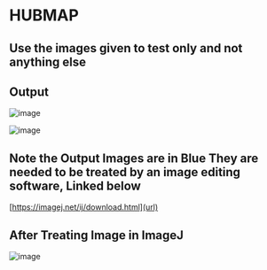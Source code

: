 # HUBMAP
## Use the images given to test only and not anything else

## Output
![image](https://github.com/Creator-1523/HUBMAP/assets/83634457/abe3b3ec-eb75-4633-998f-b61ef0595090)


![image](https://github.com/Creator-1523/HUBMAP/assets/83634457/1d2b60e0-1d38-4c1d-84cc-b06d8523bf3a)

## Note the Output Images are in Blue They are needed to be treated by an image editing software, Linked below
[https://imagej.net/ij/download.html](url)
## After Treating Image in ImageJ
![image](https://github.com/Creator-1523/HUBMAP/assets/83634457/323f3b1e-7a68-40f6-b34c-b378e2878a3e)
